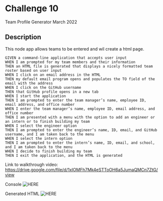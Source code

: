 # Challenge 10
Team Profile Generator March 2022

## Description

This node app allows teams to be entered and wil create a html page.

    GIVEN a command-line application that accepts user input
    WHEN I am prompted for my team members and their information
    THEN an HTML file is generated that displays a nicely formatted team roster based on user input
    WHEN I click on an email address in the HTML
    THEN my default email program opens and populates the TO field of the email with the address
    WHEN I click on the GitHub username
    THEN that GitHub profile opens in a new tab
    WHEN I start the application
    THEN I am prompted to enter the team manager’s name, employee ID, email address, and office number
    WHEN I enter the team manager’s name, employee ID, email address, and office number
    THEN I am presented with a menu with the option to add an engineer or an intern or to finish building my team
    WHEN I select the engineer option
    THEN I am prompted to enter the engineer’s name, ID, email, and GitHub username, and I am taken back to the menu
    WHEN I select the intern option
    THEN I am prompted to enter the intern’s name, ID, email, and school, and I am taken back to the menu
    WHEN I decide to finish building my team
    THEN I exit the application, and the HTML is generated

Link to walkthrough video: https://drive.google.com/file/d/1xIOMFh7Mk4eSTToOH6a5JumaQMCn7ZtG/view

Console
![HERE](https://i.imgur.com/jFIMx4l.png)

Generated HTML
![HERE](https://i.imgur.com/j2eSpsC.png)
